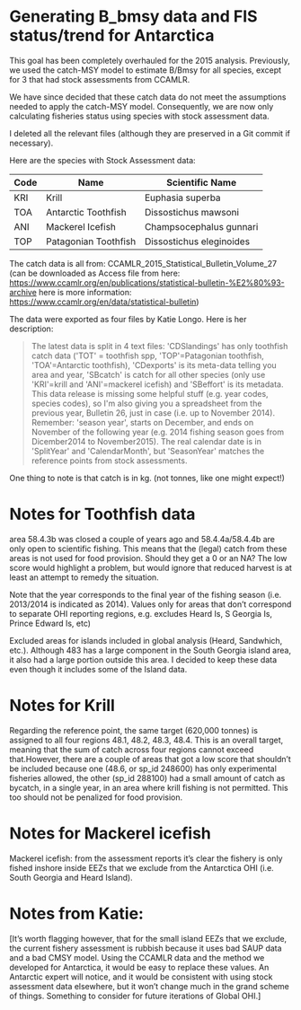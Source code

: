 Generating B_bmsy data and FIS status/trend for Antarctica
=====================

This goal has been completely overhauled for the 2015 analysis.
Previously, we used the catch-MSY model to estimate B/Bmsy for all
species, except for 3 that had stock assessments from CCAMLR.  

We have since decided that these catch data do not meet the assumptions
needed to apply the catch-MSY model.  Consequently, we are now only
calculating fisheries status using species with stock assessment data.

I deleted all the relevant files (although they are preserved in a Git commit if necessary).  

Here are the species with Stock Assessment data:

Code  |  Name      | Scientific Name
------ | --------- | ---------------
KRI   | Krill      | Euphasia superba
TOA   | Antarctic Toothfish  | Dissostichus mawsoni
ANI   | Mackerel Icefish     | Champsocephalus gunnari
TOP   | Patagonian Toothfish | Dissostichus eleginoides

The catch data is all from: CCAMLR_2015_Statistical_Bulletin_Volume_27
(can be downloaded as Access file from here: 
https://www.ccamlr.org/en/publications/statistical-bulletin-%E2%80%93-archive
here is more information: https://www.ccamlr.org/en/data/statistical-bulletin)

The data were exported as four files by Katie Longo.  Here is her description:

> The latest data is split in 4 text files: 'CDSlandings' has only toothfish catch data ('TOT' = toothfish spp, 'TOP'=Patagonian toothfish, 'TOA'=Antarctic toothfish), 'CDexports' is its meta-data telling you area and year, 'SBcatch' is catch for all other species (only use 'KRI'=krill and 'ANI'=mackerel icefish) and 'SBeffort' is its metadata. This data release is missing some helpful stuff (e.g. year codes, species codes), so I'm also giving you a spreadsheet from the previous year, Bulletin 26, just in case (i.e. up to November 2014). Remember: 'season year', starts on December, and ends on November of the following year (e.g. 2014 fishing season goes from Dicember2014 to November2015). The real calendar date is in 'SplitYear' and 'CalendarMonth', but 'SeasonYear' matches the reference points from stock assessments.

One thing to note is that catch is in kg. (not tonnes, like one might expect!)

# Notes for Toothfish data 

 area 58.4.3b was closed a couple of years ago and 58.4.4a/58.4.4b are only open to scientific fishing. This means that the (legal) catch from these areas is not used for food provision. Should they get a 0 or an NA? The low score would highlight a problem, but would ignore that reduced harvest is at least an attempt to remedy the situation.

Note that the year corresponds to the final year of the fishing season (i.e. 2013/2014 is indicated as 2014). Values only for areas that don’t correspond to separate OHI reporting regions, e.g. excludes Heard Is, S Georgia Is, Prince Edward Is, etc)
 
Excluded areas for islands included in global analysis (Heard, Sandwhich, etc.). Although 483 has a large component in the South Georgia island area, it also had a large portion outside this area.  I decided to keep these data even though it includes some of the Island data. 
 
# Notes for Krill
Regarding the reference point, the same target (620,000 tonnes) is assigned to all four regions 48.1, 48.2, 48.3, 48.4. This is an overall target, meaning that the sum of catch across four regions cannot exceed that.However, there are a couple of areas that got a low score that shouldn’t be included because one (48.6, or sp_id 248600) has only experimental fisheries allowed, the other (sp_id 288100) had a small amount of catch as bycatch, in a single year, in an area where krill fishing is not permitted. This too should not be penalized for food provision.

# Notes for Mackerel icefish
Mackerel icefish: from the assessment reports it’s clear the fishery is only fished inshore inside EEZs that we exclude from the Antarctica OHI (i.e. South Georgia and Heard Island).


# Notes from Katie:
[It’s worth flagging however, that for the small island EEZs that we exclude, the current fishery assessment is rubbish because it uses bad SAUP data and a bad CMSY model. Using the CCAMLR data and the method we developed for Antarctica, it would be easy to replace these values. An Antarctic expert will notice, and it would be consistent with using stock assessment data elsewhere, but it won’t change much in the grand scheme of things. Something to consider for future iterations of Global OHI.]


